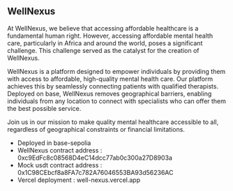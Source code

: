 ## WellNexus
At WellNexus, we believe that accessing affordable healthcare is a fundamental human right. However, accessing affordable mental health care, particularly in Africa and around the world, poses a significant challenge. This challenge served as the catalyst for the creation of WellNexus.

WellNexus is a platform designed to empower individuals by providing them with access to affordable, high-quality mental health care. Our platform achieves this by seamlessly connecting patients with qualified therapists. Deployed on base, WellNexus removes geographical barriers, enabling individuals from any location to connect with specialists who can offer them the best possible service.

Join us in our mission to make quality mental healthcare accessible to all, regardless of geographical constraints or financial limitations.
- Deployed in base-sepolia
- WellNexus contract address : 0xc9EdFc8c08568D4eC14dcc77ab0c300a27D8903a
- Mock usdt contract address : 0x1C98CEbcf8a8FA7c782A76046553BA93d56236AC
- Vercel deployment : well-nexus.vercel.app